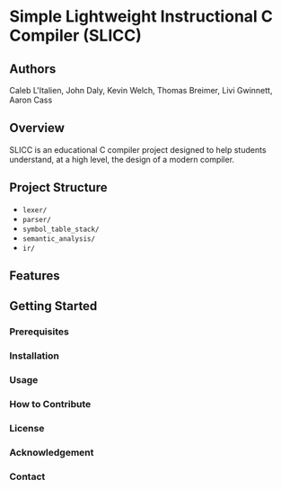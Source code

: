 # Simple Lightweight Instructional C Compiler (SLICC)

## Authors
Caleb L'Italien, John Daly, Kevin Welch, Thomas Breimer, Livi Gwinnett, Aaron Cass

## Overview
SLICC is an educational C compiler project designed to help students understand, at a high level, the design of a modern compiler.

## Project Structure
- `lexer/`
- `parser/`
- `symbol_table_stack/`
- `semantic_analysis/`
- `ir/`

## Features

## Getting Started
### Prerequisites


### Installation

### Usage

### How to Contribute

### License

### Acknowledgement

### Contact
